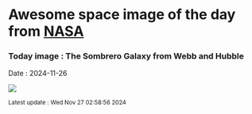
# Awesome space image of the day from [NASA](https://api.nasa.gov/)

### Today image : The Sombrero Galaxy from Webb and Hubble
Date : 2024-11-26

![](https://apod.nasa.gov/apod/image/2411/Sombrero_WebbHubble_960.jpg)

<small>Latest update : Wed Nov 27 02:58:56 2024</small>
        